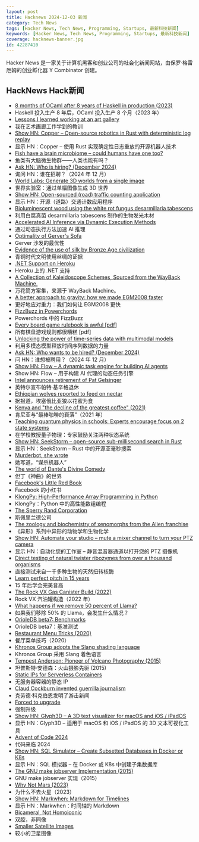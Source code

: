 ```yaml
---
layout: post
title: Hacknews 2024-12-03 新闻
category: Tech News
tags: [Hacker News, Tech News, Programming, Startups, 最新科技新闻]
keywords: [Hacker News, Tech News, Programming, Startups, 最新科技新闻]
coverage: hacknews-banner.jpg
id: 42287410
---
```


Hacker News 是一家关于计算机黑客和创业公司的社会化新闻网站，由保罗·格雷厄姆的创业孵化器 Y Combinator 创建。

## HackNews Hack新闻

- [8 months of OCaml after 8 years of Haskell in production (2023)](https://chshersh.com/blog/2023-12-16-8-months-of-ocaml-after-8-years-of-haskell.html)
- Haskell 投入生产 8 年后，OCaml 投入生产 8 个月（2023 年）
- [Lessons I learned working at an art gallery](https://www.henrikkarlsson.xyz/p/art-gallery)
- 我在艺术画廊工作学到的教训
- [Show HN: Copper – Open-source robotics in Rust with deterministic log replay](https://github.com/copper-project/copper-rs/wiki/Copper-Release-Log)
- 显示 HN：Copper – 使用 Rust 实现确定性日志重放的开源机器人技术
- [Fish have a brain microbiome – could humans have one too?](https://www.quantamagazine.org/fish-have-a-brain-microbiome-could-humans-have-one-too-20241202/)
- 鱼类有大脑微生物群——人类也能有吗？
- [Ask HN: Who is hiring? (December 2024)]()
- 询问 HN：谁在招聘？（2024 年 12 月）
- [World Labs: Generate 3D worlds from a single image](https://www.worldlabs.ai/blog)
- 世界实验室：通过单幅图像生成 3D 世界
- [Show HN: Open-sourced (road) traffic counting application](https://github.com/asfarley/vtc_lfs)
- 显示 HN：开源（道路）交通计数应用程序
- [Bioluminescent wood using the white rot fungus desarmillaria tabescens](https://onlinelibrary.wiley.com/doi/10.1002/advs.202403215)
- 利用白腐真菌 desarmillaria tabescens 制作的生物发光木材
- [Accelerated AI Inference via Dynamic Execution Methods](https://arxiv.org/abs/2411.00853)
- 通过动态执行方法加速 AI 推理
- [Optimality of Gerver's Sofa](https://arxiv.org/abs/2411.19826)
- Gerver 沙发的最优性
- [Evidence of the use of silk by Bronze Age civilization](https://www.nature.com/articles/s41598-024-78687-7)
- 青铜时代文明使用丝绸的证据
- [.NET Support on Heroku](https://blog.heroku.com/dotnet-support-on-heroku)
- Heroku 上的 .NET 支持
- [A Collection of Kaleidoscope Schemes, Sourced from the WayBack Machine.](https://kaleidoscope.hryjksn.com/)
- 万花筒方案集，来源于 WayBack Machine。
- [A better approach to gravity: how we made EGM2008 faster](https://www.elodin.systems/post/a-better-approach-to-gravity-how-we-made-egm2008-faster)
- 更好地应对重力：我们如何让 EGM2008 更快
- [FizzBuzz in Powerchords](https://tehruhn.github.io/posts/2024/12/fizzbuzz-in-powerchords/)
- Powerchords 中的 FizzBu​​zz
- [Every board game rulebook is awful [pdf]](https://drive.google.com/file/d/1nkHWqYre866xihxN3MnHr5YFzY4gQWDT/view)
- 所有棋盘游戏规则都很糟糕 [pdf]
- [Unlocking the power of time-series data with multimodal models](https://research.google/blog/unlocking-the-power-of-time-series-data-with-multimodal-models/)
- 利用多模态模型释放时间序列数据的力量
- [Ask HN: Who wants to be hired? (December 2024)]()
- 问 HN：谁想被聘用？（2024 年 12 月）
- [Show HN: Flow – A dynamic task engine for building AI agents](https://github.com/lmnr-ai/flow)
- Show HN: Flow – 用于构建 AI 代理的动态任务引擎
- [Intel announces retirement of Pat Gelsinger](https://www.intel.com/content/www/us/en/newsroom/news/intel-ceo-news-dec-2024.html)
- 英特尔宣布帕特·基辛格退休
- [Ethiopian wolves reported to feed on nectar](https://www.ox.ac.uk/news/2024-11-22-ethiopian-wolves-reported-feed-nectar-first-time)
- 据报道，埃塞俄比亚狼以花蜜为食
- [Kenya and "the decline of the greatest coffee" (2021)](https://christopherferan.com/2021/12/25/kenya-and-the-decline-of-the-worlds-greatest-coffee/)
- 肯尼亚与“最棒咖啡的衰落”（2021 年）
- [Teaching quantum physics in schools: Experts encourage focus on 2 state systems](https://phys.org/news/2024-11-quantum-physics-easier-digest-schools.html)
- 在学校教授量子物理：专家鼓励关注两种状态系统
- [Show HN: SeekStorm – open-source sub-millisecond search in Rust](https://github.com/SeekStorm/SeekStorm)
- 显示 HN：SeekStorm – Rust 中的开源亚毫秒搜索
- [Murderbot, she wrote](https://www.wired.com/story/murderbot-she-wrote-martha-wells/)
- 她写道，“谋杀机器人”
- [The world of Dante's Divine Comedy](https://lithub.com/a-riveting-timeless-journey-through-the-afterlife-inside-the-world-of-dantes-divine-comedy/)
- 但丁《神曲》的世界
- [Facebook's Little Red Book](https://www.map.cv/blog/redbook)
- Facebook 的小红书
- [KlongPy: High-Performance Array Programming in Python](https://github.com/briangu/klongpy)
- KlongPy：Python 中的高性能数组编程
- [The Sperry Rand Corporation](https://www.abortretry.fail/p/the-sperry-rand-corporation)
- 斯佩里兰德公司
- [The zoology and biochemistry of xenomorphs from the Alien franchise](https://jgeekstudies.org/2024/12/02/xenomorphia-ex-machina-the-zoology-and-biochemistry-of-xenomorphs-from-the-alien-franchise/)
- 《异形》系列中异形的动物学和生物化学
- [Show HN: Automate your studio – mute a mixer channel to turn your PTZ camera](https://github.com/KopiasCsaba/open_sound_control_bridge)
- 显示 HN：自动化您的工作室 – 静音混音器通道以打开您的 PTZ 摄像机
- [Direct testing of natural twister ribozymes from over a thousand organisms](https://academic.oup.com/nar/advance-article/doi/10.1093/nar/gkae908/7875984)
- 直接测试来自一千多种生物的天然扭转核酶
- [Learn perfect pitch in 15 years](https://www.moderndescartes.com/essays/perfect_pitch/)
- 15 年后学会完美音高
- [The Rock VX Gas Canister Build (2022)](https://www.therpf.com/forums/threads/the-rock-vx-gas-canister-build.344983/)
- Rock VX 汽油罐构造（2022 年）
- [What happens if we remove 50 percent of Llama?](https://neuralmagic.com/blog/24-sparse-llama-smaller-models-for-efficient-gpu-inference/)
- 如果我们移除 50% 的 Llama，会发生什么情况？
- [OrioleDB beta7: Benchmarks](https://www.orioledb.com/blog/orioledb-beta7-benchmarks)
- OrioleDB beta7：基准测试
- [Restaurant Menu Tricks (2020)](https://www.bbc.com/future/article/20171120-the-secret-tricks-hidden-inside-restaurant-menus)
- 餐厅菜单技巧（2020）
- [Khronos Group adopts the Slang shading language](https://www.khronos.org/news/press/khronos-group-launches-slang-initiative-hosting-open-source-compiler-contributed-by-nvidia)
- Khronos Group 采用 Slang 着色语言
- [Tempest Anderson: Pioneer of Volcano Photography (2015)](https://publicdomainreview.org/essay/tempest-anderson-pioneer-of-volcano-photography/)
- 坦普斯特·安德森：火山摄影先驱 (2015)
- [Static IPs for Serverless Containers](https://modal.com/blog/vprox)
- 无服务器容器的静态 IP
- [Claud Cockburn invented guerrilla journalism](https://jacobin.com/2024/12/claud-cockburn-guerrilla-journalism-left/)
- 克劳德·科克伯恩发明了游击新闻
- [Forced to upgrade](https://herman.bearblog.dev/forced-to-upgrade/)
- 强制升级
- [Show HN: Glyph3D – A 3D text visualizer for macOS and iOS / iPadOS](https://github.com/tikimcfee/LookAtThat)
- 显示 HN：Glyph3D – 适用于 macOS 和 iOS / iPadOS 的 3D 文本可视化工具
- [Advent of Code 2024](https://adventofcode.com/2024/about)
- 代码来临 2024
- [Show HN: SQL Simulator – Create Subsetted Databases in Docker or K8s](https://www.tribalknowledge.tech/)
- 显示 HN：SQL 模拟器 – 在 Docker 或 K8s 中创建子集数据库
- [The GNU make jobserver Implementation (2015)](https://make.mad-scientist.net/papers/jobserver-implementation/)
- GNU make jobserver 实现（2015）
- [Why Not Mars (2023)](https://idlewords.com/2023/1/why_not_mars.htm)
- 为什么不去火星（2023）
- [Show HN: Markwhen: Markdown for Timelines](https://markwhen.com)
- 显示 HN：Markwhen：时间轴的 Markdown
- [Bicameral, Not Homoiconic](https://parentheticallyspeaking.org/articles/bicameral-not-homoiconic/)
- 双腔，非同像
- [Smaller Satellite Images](https://tech.marksblogg.com/planet-labs-webp.html)
- 较小的卫星图像


